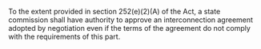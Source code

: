 To the extent provided in section 252(e)(2)(A) of the Act, a state commission shall have authority to approve an interconnection agreement adopted by negotiation even if the terms of the agreement do not comply with the requirements of this part.

